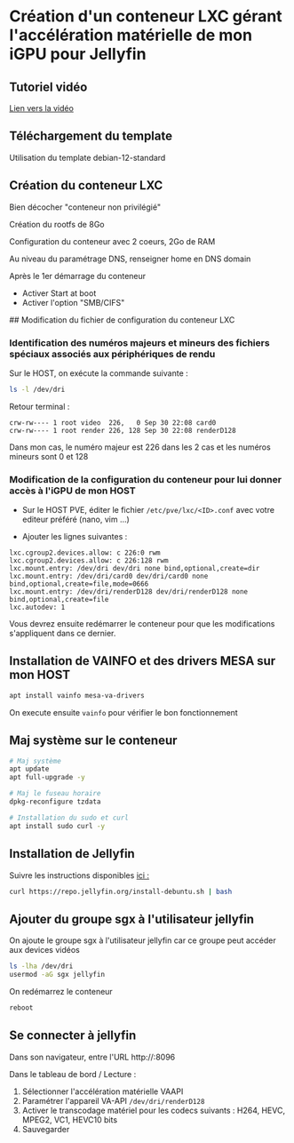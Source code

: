 # Création d'un conteneur LXC gérant l'accélération matérielle de mon iGPU pour Jellyfin

## Tutoriel vidéo

[Lien vers la vidéo](https://xxx)

## Téléchargement du template

Utilisation du template debian-12-standard

## Création du conteneur LXC

Bien décocher "conteneur non privilégié"

Création du rootfs de 8Go

Configuration du conteneur avec 2 coeurs, 2Go de RAM

Au niveau du paramétrage DNS, renseigner home en DNS domain

Après le 1er démarrage du conteneur

- Activer Start at boot
- Activer l'option "SMB/CIFS"

## Modification du fichier de configuration du conteneur LXC

### Identification des numéros majeurs et mineurs des fichiers spéciaux associés aux périphériques de rendu

Sur le HOST, on exécute la commande suivante :

```bash
ls -l /dev/dri
```

Retour terminal :
```text
crw-rw---- 1 root video  226,   0 Sep 30 22:08 card0
crw-rw---- 1 root render 226, 128 Sep 30 22:08 renderD128
```

Dans mon cas, le numéro majeur est 226 dans les 2 cas et les numéros mineurs sont 0 et 128


### Modification de la configuration du conteneur pour lui donner accès à l'iGPU de mon HOST

- Sur le HOST PVE, éditer le fichier `/etc/pve/lxc/<ID>.conf` avec votre editeur préféré (nano, vim ...)

- Ajouter les lignes suivantes :

```text
lxc.cgroup2.devices.allow: c 226:0 rwm
lxc.cgroup2.devices.allow: c 226:128 rwm
lxc.mount.entry: /dev/dri dev/dri none bind,optional,create=dir
lxc.mount.entry: /dev/dri/card0 dev/dri/card0 none bind,optional,create=file,mode=0666
lxc.mount.entry: /dev/dri/renderD128 dev/dri/renderD128 none bind,optional,create=file
lxc.autodev: 1
```

Vous devrez ensuite redémarrer le conteneur pour que les modifications s'appliquent dans ce dernier.

## Installation de VAINFO et des drivers MESA sur mon HOST

```bash
apt install vainfo mesa-va-drivers
``` 

On execute ensuite `vainfo` pour vérifier le bon fonctionnement

## Maj système sur le conteneur

```bash
# Maj système
apt update
apt full-upgrade -y

# Maj le fuseau horaire
dpkg-reconfigure tzdata

# Installation du sudo et curl
apt install sudo curl -y
```

## Installation de Jellyfin

Suivre les instructions disponibles [ici :](https://jellyfin.org/docs/general/installation/linux#debian)

```bash
curl https://repo.jellyfin.org/install-debuntu.sh | bash
```

## Ajouter du groupe sgx à l'utilisateur jellyfin 
On ajoute le groupe sgx à l'utilisateur jellyfin car ce groupe peut accéder aux devices vidéos

```bash
ls -lha /dev/dri
usermod -aG sgx jellyfin
```

On redémarrez le conteneur
```bash
reboot
```

## Se connecter à jellyfin

Dans son navigateur, entre l'URL http://<localIP>:8096

Dans le tableau de bord / Lecture :
1) Sélectionner l'accélération matérielle VAAPI
2) Paramétrer l'appareil VA-API `/dev/dri/renderD128`
3) Activer le transcodage matériel pour les codecs suivants : H264, HEVC, MPEG2, VC1, HEVC10 bits
4) Sauvegarder